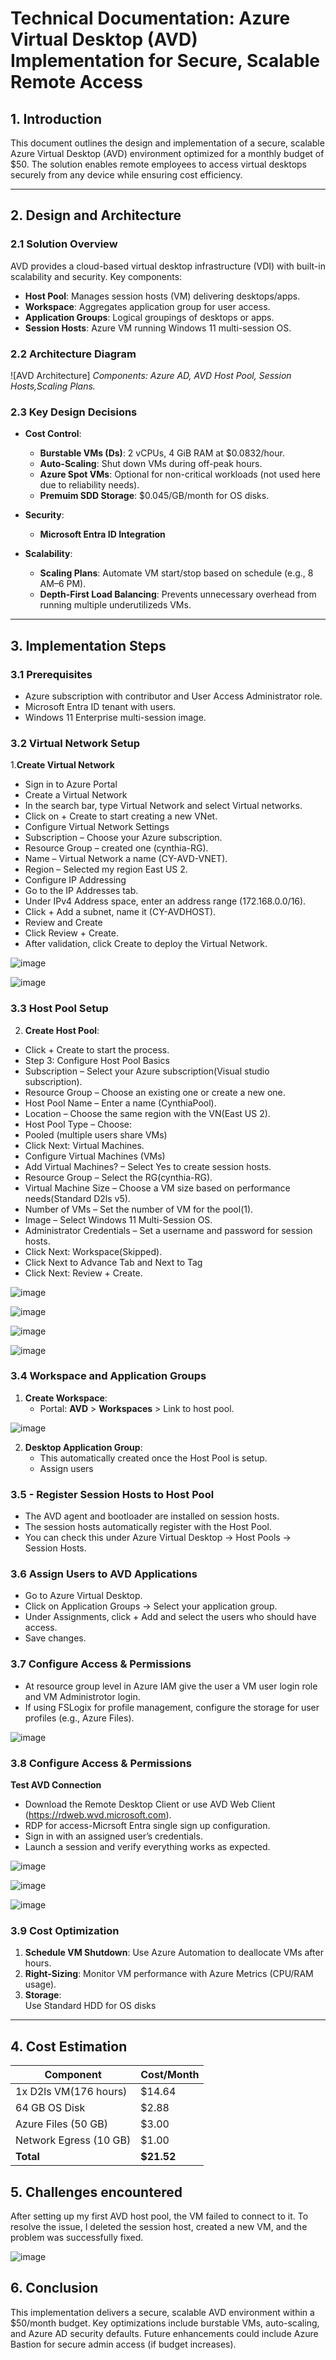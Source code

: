 # Technical Documentation: Azure Virtual Desktop (AVD) Implementation for Secure, Scalable Remote Access
 
## **1. Introduction**  
This document outlines the design and implementation of a secure, scalable Azure Virtual Desktop (AVD) environment optimized for a monthly budget of $50. The solution enables remote employees to access virtual desktops securely from any device while ensuring cost efficiency.
 
---
 
## **2. Design and Architecture**
 
### **2.1 Solution Overview**  
AVD provides a cloud-based virtual desktop infrastructure (VDI) with built-in scalability and security. Key components:  
- **Host Pool**: Manages session hosts (VM) delivering desktops/apps.  
- **Workspace**: Aggregates application group for user access.  
- **Application Groups**: Logical groupings of desktops or apps.  
- **Session Hosts**: Azure VM running Windows 11 multi-session OS.  
 
### **2.2 Architecture Diagram**  
![AVD Architecture]
*Components: Azure AD, AVD Host Pool, Session Hosts,Scaling Plans.*
 
### **2.3 Key Design Decisions**  
- **Cost Control**:  
  - **Burstable VMs (Ds)**: 2 vCPUs, 4 GiB RAM at $0.0832/hour.  
  - **Auto-Scaling**: Shut down VMs during off-peak hours.  
  - **Azure Spot VMs**: Optional for non-critical workloads (not used here due to reliability needs).  
  - **Premuim SDD Storage**: $0.045/GB/month for OS disks.  
 
- **Security**:  
  - **Microsoft Entra ID Integration**  
 
 
- **Scalability**:  
  - **Scaling Plans**: Automate VM start/stop based on schedule (e.g., 8 AM–6 PM).  
  - **Depth-First Load Balancing**: Prevents unnecessary overhead from running multiple underutilizeds VMs.  
 
---
 
## **3. Implementation Steps**
 
### **3.1 Prerequisites**  
- Azure subscription with contributor and User Access Administrator role.  
- Microsoft Entra ID tenant with users.  
- Windows 11 Enterprise multi-session image.
 
### **3.2 Virtual Network Setup**  
1.**Create Virtual Network**
-	Sign in to Azure Portal
-	Create a Virtual Network
-	In the search bar, type Virtual Network and select Virtual networks.
-	Click on + Create to start creating a new VNet.
- Configure Virtual Network Settings
-	Subscription – Choose your Azure subscription.
-	Resource Group – created one (cynthia-RG).	
-	Name –  Virtual Network a name (CY-AVD-VNET).
-	Region – Selected my region East US 2.	
-	Configure IP Addressing
-	Go to the IP Addresses tab.
-	Under IPv4 Address space, enter an address range (172.168.0.0/16).	
-	Click + Add a subnet, name it (CY-AVDHOST).
-	Review and Create
-	Click Review + Create.
-	After validation, click Create to deploy the Virtual Network.
  
![image](https://github.com/user-attachments/assets/2035d4dd-0c4a-47a3-b67c-62028b6b16a6)

![image](https://github.com/user-attachments/assets/8afb7f63-d067-4d56-aabb-36bf514af67e)

### **3.3 Host Pool Setup** 

2. **Create Host Pool**:  
-	Click + Create to start the process.
-	Step 3: Configure Host Pool Basics
-	Subscription – Select your Azure subscription(Visual studio subscription).
-	Resource Group – Choose an existing one or create a new one.
-	Host Pool Name – Enter a name (CynthiaPool).
-	Location – Choose the same region with the VN(East US 2).
-	Host Pool Type – Choose:
-	Pooled (multiple users share VMs)
-	Click Next: Virtual Machines.
-	Configure Virtual Machines (VMs)
-	Add Virtual Machines? – Select Yes to create session hosts.
-	Resource Group – Select the RG(cynthia-RG).
-	Virtual Machine Size – Choose a VM size based on performance needs(Standard D2ls v5).
-	Number of VMs – Set the number of VM for the pool(1).
-	Image – Select Windows 11 Multi-Session  OS.	
-	Administrator Credentials – Set a username and password for session hosts.
-	Click Next: Workspace(Skipped).
-	Click Next to Advance Tab and Next to Tag
-	Click Next: Review + Create.
  
![image](https://github.com/user-attachments/assets/1dbd2ee9-c7d5-4995-9f3f-ed459adc932d) 

![image](https://github.com/user-attachments/assets/ad9651a6-2cbc-4a25-9316-883368f47fb8)

![image](https://github.com/user-attachments/assets/49bf85af-c4df-4345-ad38-fadbb5e2331d) 

![image](https://github.com/user-attachments/assets/5ae6ff1d-d1c2-455f-a796-7022938d8b49)



 
### **3.4 Workspace and Application Groups**  
1. **Create Workspace**:  
   - Portal: **AVD** > **Workspaces** > Link to host pool.

![image](https://github.com/user-attachments/assets/a69b7a9f-8ba8-4c3d-8c79-b26a86b4295e)

2. **Desktop Application Group**:  
   - This automatically created once the Host Pool is setup.  
   - Assign users

### **3.5 -	Register Session Hosts to Host Pool** 
-	The AVD agent and bootloader are installed on session hosts.
-	The session hosts automatically register with the Host Pool.
-	You can check this under Azure Virtual Desktop → Host Pools → Session Hosts.

 
### **3.6 Assign Users to AVD Applications**  
- 	Go to Azure Virtual Desktop.
-	Click on Application Groups → Select your application group.
-	Under Assignments, click + Add and select the users who should have access.
-	Save changes.

### **3.7 Configure Access & Permissions**
-  At resource group level in Azure IAM give the user a VM user login role and VM Administrotor login.	
-	If using FSLogix for profile management, configure the storage for user profiles (e.g., Azure Files).

  ![image](https://github.com/user-attachments/assets/3bd71150-cf5a-4a57-b1fc-297ca29cadd7)


### **3.8 Configure Access & Permissions**
**Test AVD Connection**
-	Download the Remote Desktop Client or use AVD Web Client (https://rdweb.wvd.microsoft.com).
-	RDP for access-Micrsoft Entra single sign up configuration.
-	Sign in with an assigned user’s credentials.
-	Launch a session and verify everything works as expected.

![image](https://github.com/user-attachments/assets/7e96b877-1484-4cb0-b294-45a679c22dde)

![image](https://github.com/user-attachments/assets/3635d2eb-cdee-492c-b924-80226854b200)

![image](https://github.com/user-attachments/assets/5c01bde3-150d-4c11-b173-a013312cb1c2)



 
### **3.9 Cost Optimization**  
1. **Schedule VM Shutdown**: Use Azure Automation to deallocate VMs after hours.  
2. **Right-Sizing**: Monitor VM performance with Azure Metrics (CPU/RAM usage).  
3. **Storage**:  
   Use Standard HDD for OS disks
---
 
## **4. Cost Estimation**  
| **Component**         | **Cost/Month** |  
|------------------------|----------------|  
| 1x D2ls VM(176 hours)| $14.64         |  
| 64 GB OS Disk        | $2.88          |  
| Azure Files (50 GB)    | $3.00          |  
| Network Egress (10 GB) | $1.00          |  
| **Total**              | **$21.52**     |  

## **5. Challenges encountered** 

After setting up my first AVD host pool, the VM failed to connect to it. To resolve the issue, I deleted the session host, created a new VM, and the problem was successfully fixed.

![image](https://github.com/user-attachments/assets/1afe4031-3920-4470-bf1c-2e048763102f)


## **6. Conclusion**  
This implementation delivers a secure, scalable AVD environment within a $50/month budget. Key optimizations include burstable VMs, auto-scaling, and Azure AD security defaults. Future enhancements could include Azure Bastion for secure admin access (if budget increases).
